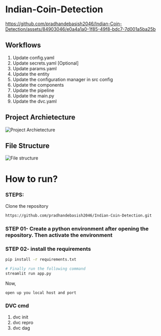 # Indian-Coin-Detection


https://github.com/pradhandebasish2046/Indian-Coin-Detection/assets/84903046/e0a4a1a0-1f85-49f8-bdc7-7d001a5ba25b




## Workflows


1. Update config.yaml
2. Update secrets.yaml [Optional]
3. Update params.yaml
4. Update the entity
5. Update the configuration manager in src config
6. Update the components
7. Update the pipeline 
8. Update the main.py
9. Update the dvc.yaml


## Project Archietecture
![Project Archietecture](https://github.com/pradhandebasish2046/Indian-Coin-Detection/assets/84903046/569a365d-d1cb-4739-bf22-d7e2945e6c77)


## File Structure
![File structure](https://github.com/pradhandebasish2046/Indian-Coin-Detection/assets/84903046/53d2c74c-3ee5-4644-9819-8ec101da13e3)



# How to run?
### STEPS:

Clone the repository

```bash
https://github.com/pradhandebasish2046/Indian-Coin-Detection.git
```
### STEP 01- Create a python environment after opening the repository. Then activate the environment


### STEP 02- install the requirements
```bash
pip install -r requirements.txt
```


```bash
# Finally run the following command
streamlit run app.py
```

Now,
```bash
open up you local host and port
```


### DVC cmd

1. dvc init
2. dvc repro
3. dvc dag


